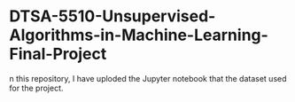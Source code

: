 # DTSA-5510-Unsupervised-Algorithms-in-Machine-Learning-Final-Project

n this repository, I have uploded the Jupyter notebook that the dataset used for the project.
